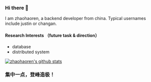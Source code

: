 ### Hi there 👋

I am zhaohaoren, a backend developer from china. Typical usernames include justin or changan.

#### Research Interests （future task & direction）
- database
- distributed system


[![zhaohaoren's github stats](https://github-readme-stats.vercel.app/api?username=zhaohaoren&count_private=true&show_icons=true&theme=default)](https://github.com/zhaohaoren)

### 集中一点，登峰造极！
